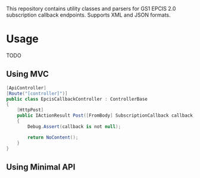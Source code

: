 This repository contains utility classes and parsers for GS1 EPCIS 2.0 subscription callback endpoints. Supports XML and JSON formats.

# Usage

TODO

## Using MVC

```cs
[ApiController]
[Route("[controller]")]
public class EpcisCallbackController : ControllerBase
{
    [HttpPost]
    public IActionResult Post([FromBody] SubscriptionCallback callback)
    {
        Debug.Assert(callback is not null);

        return NoContent();
    }
}
```

## Using Minimal API

